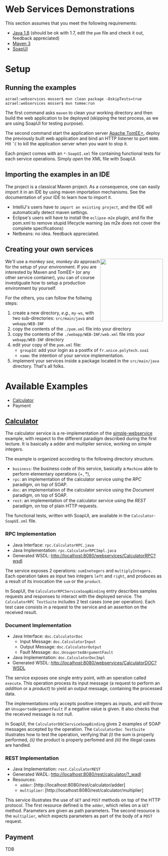 # Web Services Demonstrations

This section assumes that you meet the following requirements:

  * [Java 1.8](http://www.oracle.com/technetwork/java/javase/downloads/jdk8-downloads-2133151.html) (should be ok with 1.7, edit the `pom` file and check it out, feedback appreciated)
  * [Maven 3](http://maven.apache.org/download.cgi)  
  * [SoapUI](http://sourceforge.net/projects/soapui/files/)

# Setup

## Running the examples

    azrael:webservices mosser$ mvn clean package -DskipTests=true
    azrael:webservices mosser$ mvn tomee:run

The first command asks `maven` to clean your working directory and then build the web application to be deployed (skipping the test process, as we are using SoapUI for testing purpose). 

The second command start the application server [Apache TomEE+](http://tomee.apache.org/), deploy the previously built web application and bind an HTTP listener to port `8080`. Hit `ˆC` to kill the application server when you want to stop it.

Each project comes with an `*-SoapUI.xml` file containing functional tests for each service operations. Simply *open*  the XML file with SoapUI.

## Importing the examples in an IDE

The project is a classical Maven project. As a consequence, one can easily import it in an IDE by using  maven importation mechanisms. See the documentation of your IDE to learn how to import it. 

  * IntelliJ's users have to `import an existing project`, and the IDE will automatically detect maven settings. 
  * Eclipse's users will have to install the `eclipse-m2e` plugin, and fix the pom.xml to remove stupid lifecycle warning (as m2e does not cover the complete specifications)
  * Netbeans: no idea. feedback appreciated.

## Creating your own services

<div style="float: right">
<a href="url"><img src="http://infiltrated.net/mgz/monkey_see_do.gif" height="200" width="200" ></a>
</div>

We'll use a *monkey see, monkey do* approach for the setup of your environment. If you are interested by Maven and TomEE+ (or any other service container), you can of course investiguate how to setup a production environment by yourself. 

For the others, you can follow the follwing steps:

1. create a new directory, *e.g.*, `my-ws`, with two sub-directories: `src/main/java` and `webapp/WEB-INF`
2. copy the contents of the `./pom.xml` file into your directory
3. copy the contents of the `./webapp/WEB-INF/web.xml` file into your `webapp/WEB-INF` directory
4. edit your copy of the `pom.xml` file:
    * `groupId`: add your login as a postfix of `fr.unice.polytech.soa1`
    * `name`: the intention of your service implementation.
5. implement your services inside a package located in the `src/main/java` directory. That's all folks. 
 
# Available Examples 

  * [Calculator](id:calculator) 
  * Payment

## [Calculator](id:calculator)

The calculator service is a re-implementation of the [simple-webservice](http://tomee.apache.org/examples-trunk/simple-webservice/README.html) example, with respect to the different paradigm described during the first lecture. It is basically a adder and multiplier service, working on simple integers.

The example is organized according to the following directory structure.

  * `business`: the business code of this service, basically a `Machine` able to perform elementary operations (+, *),
  * `rpc`: an implementation of the calculator service using the *RPC* paradigm, on top of SOAP.
  * `doc`: an implementation of the calculator service using the *Document* paradigm, on top of SOAP. 
  * `rest`: an implementation of the calculator service using the *REST* paradigm, on top of plain HTTP requests.
  
The functional tests, written with SoapUI, are available in the `Calculator-SoapUI.xml` file.
  
### RPC Implementation

  * Java Interface: `rpc.CalculatorRPC.java`
  * Java Implementation: `rpc.CalculatorRPCImpl.jaca`
  * Generated WSDL: [http://localhost:8080/webservices/CalculatorRPC?wsdl]()

  
The service exposes 2 operations: `sumInetegers` and `multiplyIntegers`. Each operation takes as input two integers `left` and `right`, and produces as a result of its invocation the `sum` or the `product`.

In SoapUI, the `CalculatorRPCServiceSoapBinding` entry describes samples requests and responses to interact with the deployed service. The `CalculatorRPC TestSuite` includes 2 test cases (one per operation). Each test case consists in a request to the service and an assertion on the received result.

### Document Implementation

  * Java Interface: `doc.CalculatorDoc`
      * Input Message: `doc.CalculatorInput`
      * Output Message: `doc.CalculatorOutput`
      * Fault Message: `doc.UnsuportedArgumentFault`
  * Java Implementation: `doc.CalculatorDocImpl`
  * Generated WSDL: [http://localhost:8080/webservices/CalculatorDOC?WSDL]()

The service exposes one single entry point, with an operation called `execute`. This operation process its input message (a request to perform an *addition* or a *product*) to yield an output message, containing the processed data.

The implementations only accepts positive integers as inputs, and will throw an `UnsuportedArgumentFault` if a negative value is given. It also checks that the received message is not null. 

In SoapUI, the `CalculatorDOCServiceSoapBinding` gives 2 examples of SOAP messages accepted by the operation. The `CalculatorDoc TestSuite` illustrates how to test the operation, verifying that *(i)* the sum is properly performed, *(ii)* the product is properly perfomed and *(iii)* the illegal cases are handled.


### REST Implementation

  * Java Implementation: `rest.CalculatorREST`
  * Generated WADL: [http://localhost:8080/rest/calculator/?_wadl]()    
  * Resources:
      * `adder`: [http://localhost:8080/rest/calculator/adder]
      * `multiplier`: [http://localhost:8080/rest/calculator/multiplier]

This service illustrates the use of `GET` and `POST` methods on top of the HTTP protocol. The first resource defined is the `adder`, which relies on a `GET` method. Parameters are given as path parameters. The second resource is the `multiplier`, which expects parameters as part of the body of a `POST` request.    


## Payment

TDB

  
